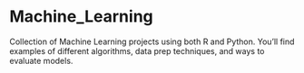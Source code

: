 # Machine_Learning
Collection of Machine Learning projects using both R and Python. You’ll find examples of different algorithms, data prep techniques, and ways to evaluate models.
